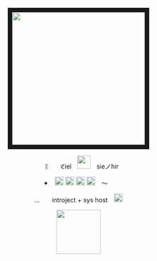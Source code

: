 <p align="center">
<img src="https://64.media.tumblr.com/25b838743a5a2d98b84e3e2728295eac/97b0234961a9a4d2-14/s2048x3072/df8804560297748bcc128db9b98282b755f053e4.png" height="300" border="10"/>
</p>
<p align="center"> ᛝ　　ℭielㅤ<img src="https://64.media.tumblr.com/fb052778389df54a364c0594cd35c9a2/334a52adf4ce2435-4e/s75x75_c1/10d1d4196e18b5a817ec6a6976298614c3c92279.gif" height="30"/> sieノhir</p>
<p align="center">✦ <img src="https://files.catbox.moe/6tb6hb.png" height="20"/> <img src="https://files.catbox.moe/nktx0j.png" height="20"/> <img src="https://files.catbox.moe/ajopsj.png" height="20"/> <img src="https://files.catbox.moe/gsiw6r.png" height="20"/> 〜 </p>
<p align="center">...  introject + sys host <img src="https://64.media.tumblr.com/98c7e11119ae22daa13baf3bb5e915e2/334a52adf4ce2435-16/s75x75_c1/50e71123b82407a43d9e14c3506ac5d63867f8c2.gif" height="20"/></p>
<p align="center"> <img src="https://64.media.tumblr.com/52b0fc4711d6a3a1094a74dcf5b1d2ec/334a52adf4ce2435-57/s2048x3072/237ff30e68c94cd1af8acc360f63c0c438f35c02.png" height="100">
